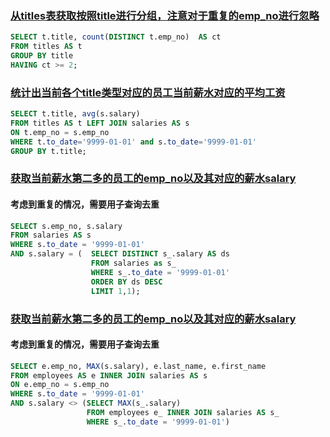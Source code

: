 ### [从titles表获取按照title进行分组，注意对于重复的emp_no进行忽略](https://www.nowcoder.com/practice/c59b452f420c47f48d9c86d69efdff20)

```sql
SELECT t.title, count(DISTINCT t.emp_no)  AS ct
FROM titles AS t
GROUP BY title
HAVING ct >= 2;
```

### [统计出当前各个title类型对应的员工当前薪水对应的平均工资](https://www.nowcoder.com/practice/c8652e9e5a354b879e2a244200f1eaae)

```sql
SELECT t.title, avg(s.salary)
FROM titles AS t LEFT JOIN salaries AS s
ON t.emp_no = s.emp_no
WHERE t.to_date='9999-01-01' and s.to_date='9999-01-01'
GROUP BY t.title;
```

### [获取当前薪水第二多的员工的emp_no以及其对应的薪水salary](https://www.nowcoder.com/practice/8d2c290cc4e24403b98ca82ce45d04db)

#### 考虑到重复的情况，需要用子查询去重
```sql
SELECT s.emp_no, s.salary
FROM salaries AS s
WHERE s.to_date = '9999-01-01'
AND s.salary = (  SELECT DISTINCT s_.salary AS ds
                  FROM salaries as s_
                  WHERE s_.to_date = '9999-01-01'
                  ORDER BY ds DESC
                  LIMIT 1,1);
```

### [获取当前薪水第二多的员工的emp_no以及其对应的薪水salary](https://www.nowcoder.com/practice/c1472daba75d4635b7f8540b837cc719)
#### 考虑到重复的情况，需要用子查询去重
```sql
SELECT e.emp_no, MAX(s.salary), e.last_name, e.first_name
FROM employees AS e INNER JOIN salaries AS s
ON e.emp_no = s.emp_no
WHERE s.to_date = '9999-01-01'
AND s.salary <> (SELECT MAX(s_.salary)
                 FROM employees e_ INNER JOIN salaries AS s_
                 WHERE s_.to_date = '9999-01-01')
```
